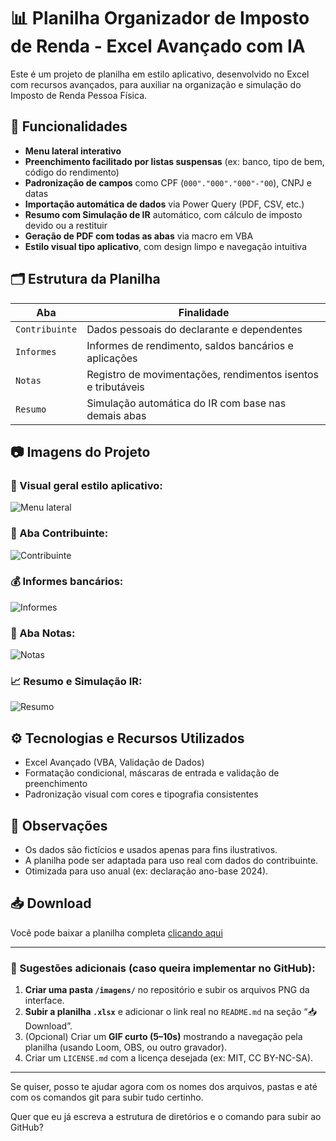 # 📊 Planilha Organizador de Imposto de Renda - Excel Avançado com IA

Este é um projeto de planilha em estilo aplicativo, desenvolvido no Excel com recursos avançados, para auxiliar na organização e simulação do Imposto de Renda Pessoa Física.

## 📌 Funcionalidades

- **Menu lateral interativo**
- **Preenchimento facilitado por listas suspensas** (ex: banco, tipo de bem, código do rendimento)
- **Padronização de campos** como CPF (`000"."000"."000"-"00`), CNPJ e datas
- **Importação automática de dados** via Power Query (PDF, CSV, etc.)
- **Resumo com Simulação de IR** automático, com cálculo de imposto devido ou a restituir
- **Geração de PDF com todas as abas** via macro em VBA
- **Estilo visual tipo aplicativo**, com design limpo e navegação intuitiva

## 🗂️ Estrutura da Planilha

| Aba            | Finalidade |
|----------------|------------|
| `Contribuinte` | Dados pessoais do declarante e dependentes |
| `Informes`     | Informes de rendimento, saldos bancários e aplicações |
| `Notas`        | Registro de movimentações, rendimentos isentos e tributáveis |
| `Resumo`       | Simulação automática do IR com base nas demais abas |

## 📷 Imagens do Projeto

### 🎨 Visual geral estilo aplicativo:
![Menu lateral](imagens/menu_lateral.png)

### 🧾 Aba Contribuinte:
![Contribuinte](imagens/contribuinte.png)

### 💰 Informes bancários:
![Informes](imagens/informes.png)

### 📑 Aba Notas:
![Notas](imagens/notas.png)

### 📈 Resumo e Simulação IR:
![Resumo](imagens/resumo.png)

## ⚙️ Tecnologias e Recursos Utilizados

- Excel Avançado (VBA, Validação de Dados)
- Formatação condicional, máscaras de entrada e validação de preenchimento
- Padronização visual com cores e tipografia consistentes

## 📝 Observações

- Os dados são fictícios e usados apenas para fins ilustrativos.
- A planilha pode ser adaptada para uso real com dados do contribuinte.
- Otimizada para uso anual (ex: declaração ano-base 2024).

## 📥 Download

Você pode baixar a planilha completa [clicando aqui](https://github.com/tbrssnn/planilha-organizador-ir/tree/main/raw/files/Projeto-OrganizadorIR-Macro-VersaoFinal.xlsm) 

---

### 🔄 Sugestões adicionais (caso queira implementar no GitHub):

1. **Criar uma pasta `/imagens/`** no repositório e subir os arquivos PNG da interface.
2. **Subir a planilha `.xlsx`** e adicionar o link real no `README.md` na seção “📥 Download”.
3. (Opcional) Criar um **GIF curto (5–10s)** mostrando a navegação pela planilha (usando Loom, OBS, ou outro gravador).
4. Criar um `LICENSE.md` com a licença desejada (ex: MIT, CC BY-NC-SA).

---

Se quiser, posso te ajudar agora com os nomes dos arquivos, pastas e até com os comandos git para subir tudo certinho.

Quer que eu já escreva a estrutura de diretórios e o comando para subir ao GitHub?
